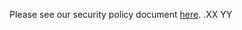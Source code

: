Please see our security policy document [here](https://github.com/ethereum-optimism/.github/blob/master/SECURITY.md).
.XX
YY
